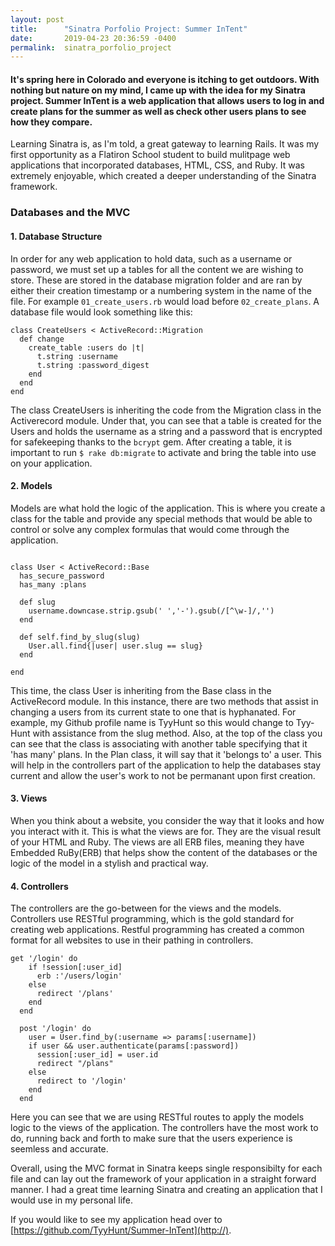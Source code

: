 ```yaml
---
layout: post
title:      "Sinatra Porfolio Project: Summer InTent"
date:       2019-04-23 20:36:59 -0400
permalink:  sinatra_porfolio_project
---
```



#### It's spring here in Colorado and everyone is itching to get outdoors.  With nothing but nature on my mind, I came up with the idea for my Sinatra project.  Summer InTent is a web application that allows users to log in and create plans for the summer as well as check other users plans to see how they compare.

Learning Sinatra is, as I'm told, a great gateway to learning Rails.  It was my first opportunity as a Flatiron School student to build mulitpage web applications that incorporated databases, HTML, CSS, and Ruby.  It was extremely enjoyable, which created a deeper understanding of the Sinatra framework.


### Databases and the MVC

#### 1. Database Structure

In order for any web application to hold data, such as a username or password, we must set up a tables for all the content we are wishing to store.  These are stored in the database migration folder and are ran by either their creation timestamp or a numbering system in the name of the file. For example `01_create_users.rb` would load before `02_create_plans`.  A database file would look something like this:

```
class CreateUsers < ActiveRecord::Migration
  def change
    create_table :users do |t|
      t.string :username
      t.string :password_digest
    end
  end
end
```

The class CreateUsers is inheriting the code from the Migration class in the Activerecord module. Under that, you can see that a table is created for the Users and holds the username as a string and a password that is encrypted for safekeeping thanks to the `bcrypt` gem.  After creating a table, it is important to run `$ rake db:migrate` to activate and bring the table into use on your application.

#### 2. Models

Models are what hold the logic of the application. This is where you create a class for the table and provide any special methods that would be able to control or solve any complex formulas that would come through the application. 

```

class User < ActiveRecord::Base 
  has_secure_password
  has_many :plans
  
  def slug 
    username.downcase.strip.gsub(' ','-').gsub(/[^\w-]/,'')
  end
  
  def self.find_by_slug(slug)
    User.all.find{|user| user.slug == slug}
  end
  
end
```

This time, the class User is inheriting from the Base class in the ActiveRecord module.  In this instance, there are two methods that assist in changing a users from its current state to one that is hyphanated.  For example, my Github profile name is TyyHunt so this would change to Tyy-Hunt with assistance from the slug method.  Also, at the top of the class you can see that the class is associating with another table specifying that it 'has many' plans.  In the Plan class, it will say that it 'belongs to' a user.  This will help in the controllers part of the application to help the databases stay current and allow the user's work to not be permanant upon first creation.

#### 3. Views

When you think about a website, you consider the way that it looks and how you interact with it.  This is what the views are for.  They are the visual result of your HTML and Ruby.  The views are all ERB files, meaning they have Embedded RuBy(ERB) that helps show the content of the databases or the logic of the model in a stylish and practical way.  


#### 4. Controllers

The controllers are the go-between for the views and the models.  Controllers use RESTful programming, which is the gold standard for creating web applications.  Restful programming has created a common format for all websites to use in their pathing in controllers.

```
get '/login' do
    if !session[:user_id]
      erb :'/users/login'
    else
      redirect '/plans'
    end
  end
  
  post '/login' do
    user = User.find_by(:username => params[:username])
    if user && user.authenticate(params[:password])
      session[:user_id] = user.id
      redirect "/plans"
    else
      redirect to '/login'
    end
  end

```

Here you can see that we are using RESTful routes to apply the models logic to the views of the application.  The controllers have the most work to do, running back and forth to make sure that the users experience is seemless and accurate.  

Overall, using the MVC format in Sinatra keeps single responsibilty for each file and can lay out the framework of your application in a straight forward manner.  I had a great time learning Sinatra and creating an application that I would use in my personal life.

If you would like to see my application head over to [https://github.com/TyyHunt/Summer-InTent](http://).






